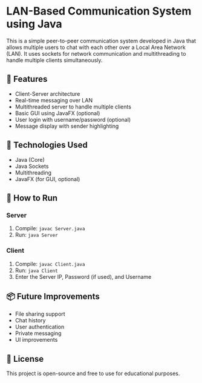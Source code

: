 # LAN-Based Communication System using Java

This is a simple peer-to-peer communication system developed in Java that allows multiple users to chat with each other over a Local Area Network (LAN). It uses sockets for network communication and multithreading to handle multiple clients simultaneously.

## 🔧 Features

- Client-Server architecture
- Real-time messaging over LAN
- Multithreaded server to handle multiple clients
- Basic GUI using JavaFX (optional)
- User login with username/password (optional)
- Message display with sender highlighting

## 🧠 Technologies Used

- Java (Core)
- Java Sockets
- Multithreading
- JavaFX (for GUI, optional)

## 🚀 How to Run

### Server
1. Compile: `javac Server.java`
2. Run: `java Server`

### Client
1. Compile: `javac Client.java`
2. Run: `java Client`
3. Enter the Server IP, Password (if used), and Username

## 📦 Future Improvements

- File sharing support
- Chat history
- User authentication
- Private messaging
- UI improvements

## 📄 License

This project is open-source and free to use for educational purposes.
